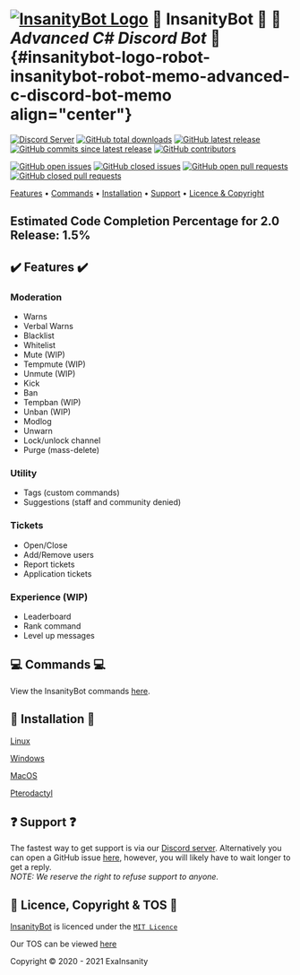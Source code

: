 [![InsanityBot Logo](https://i.trainergamer.me/CLbsn.png)](https://github.com/InsanityNetwork/InsanityBot/) :robot: InsanityBot :robot: :memo: *Advanced C\# Discord Bot* :memo:   {#insanitybot-logo-robot-insanitybot-robot-memo-advanced-c-discord-bot-memo align="center"}
================================================================================================================================================================================

[![Discord
Server](https://discordapp.com/api/guilds/743925984708919296/widget.png?style=shield)](https://discord.gg/8TKJaGs)
[![GitHub total
downloads](https://img.shields.io/github/downloads/InsanityNetwork/InsanityBot/total)](https://github.com/InsanityNetwork/InsanityBot/graphs/traffic)
[![GitHub latest
release](https://img.shields.io/github/v/release/InsanityNetwork/InsanityBot?include_prereleases)](https://github.com/InsanityNetwork/InsanityBot/releases)
[![GitHub commits since latest
release](https://img.shields.io/github/commits-since/InsanityNetwork/InsanityBot/latest/2.0.0-dev?include_prereleases)](https://github.com/InsanityNetwork/InsanityBot/commits/master)
[![GitHub
contributors](https://img.shields.io/github/contributors/InsanityNetwork/InsanityBot)](https://github.com/InsanityNetwork/InsanityBot/graphs/contributors)

[![GitHub open
issues](https://img.shields.io/github/issues-raw/InsanityNetwork/InsanityBot)](https://github.com/InsanityNetwork/InsanityBot/issues?q=is%3Aopen+is%3Aissue)
[![GitHub closed
issues](https://img.shields.io/github/issues-closed-raw/InsanityNetwork/InsanityBot)](https://github.com/InsanityNetwork/InsanityBot/issues?q=is%3Aissue+is%3Aclosed)
[![GitHub open pull
requests](https://img.shields.io/github/issues-pr-raw/InsanityNetwork/InsanityBot)](https://github.com/InsanityNetwork/InsanityBot/pulls?q=is%3Aopen+is%3Apr)
[![GitHub closed pull
requests](https://img.shields.io/github/issues-pr-closed-raw/InsanityNetwork/InsanityBot)\
](https://github.com/InsanityNetwork/InsanityBot/pulls?q=is%3Apr+is%3Aclosed)

[Features](#--heavy_check_mark-features-heavy_check_mark) •
[Commands](#--computer-commands-computer) •
[Installation](#--electric_plug-installation-electric_plug) •
[Support](#--question-support-question) • [Licence &
Copyright](#--scroll-licence-copyright--tos-scroll)

## Estimated Code Completion Percentage for 2.0 Release: 1.5%

:heavy_check_mark: Features :heavy_check_mark:
----------------------------------------------

### Moderation

-   Warns
-   Verbal Warns
-   Blacklist
-   Whitelist
-   Mute (WIP)
-   Tempmute (WIP)
-   Unmute (WIP)
-   Kick
-   Ban
-   Tempban (WIP)
-   Unban (WIP)
-   Modlog
-   Unwarn
-   Lock/unlock channel
-   Purge (mass-delete)

### Utility

-   Tags (custom commands)
-   Suggestions (staff and community denied)

### Tickets

-   Open/Close
-   Add/Remove users
-   Report tickets
-   Application tickets

### Experience (WIP)

-   Leaderboard
-   Rank command
-   Level up messages

:computer: Commands :computer:
------------------------------

View the InsanityBot commands
[here](https://docs.insanity.network/en/InsanityBot/Commands).

:electric_plug: Installation :electric_plug:
--------------------------------------------

[Linux](https://docs.insanity.network/en/InsanityBot/Linux-Installation)

[Windows](https://docs.insanity.network/en/InsanityBot/Windows-Installation)

[MacOS](https://docs.insanity.network/en/InsanityBot/MacOS-Installation)

[Pterodactyl](https://docs.insanity.network/en/InsanityBot/Pterodactyl)

:question: Support :question:
-----------------------------

The fastest way to get support is via our [Discord
server](https://discord.gg/8TKJaGs). Alternatively you can open a GitHub
issue
[here](https://github.com/InsanityNetwork/InsanityBot/issues/new/choose),
however, you will likely have to wait longer to get a reply.\
*NOTE: We reserve the right to refuse support to anyone.*

:scroll: Licence, Copyright & TOS :scroll:
------------------------------------------

[InsanityBot](https://github.com/InsanityNetwork/InsanityBot) is
licenced under the
[`MIT Licence`](https://github.com/InsanityNetwork/InsanityBot/blob/master/LICENSE)

Our TOS can be viewed [here](https://bot.insanity.network/tos/)

Copyright © 2020 - 2021 ExaInsanity
